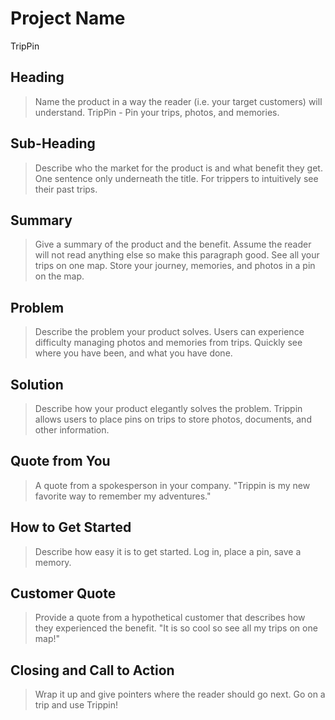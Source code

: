# Project Name #
TripPin

<!-- 
> This material was originally posted [here](http://www.quora.com/What-is-Amazons-approach-to-product-development-and-product-management). It is reproduced here for posterities sake.
There is an approach called "working backwards" that is widely used at Amazon. They work backwards from the customer, rather than starting with an idea for a product and trying to bolt customers onto it. While working backwards can be applied to any specific product decision, using this approach is especially important when developing new products or features.
For new initiatives a product manager typically starts by writing an internal press release announcing the finished product. The target audience for the press release is the new/updated product's customers, which can be retail customers or internal users of a tool or technology. Internal press releases are centered around the customer problem, how current solutions (internal or external) fail, and how the new product will blow away existing solutions.
If the benefits listed don't sound very interesting or exciting to customers, then perhaps they're not (and shouldn't be built). Instead, the product manager should keep iterating on the press release until they've come up with benefits that actually sound like benefits. Iterating on a press release is a lot less expensive than iterating on the product itself (and quicker!).
If the press release is more than a page and a half, it is probably too long. Keep it simple. 3-4 sentences for most paragraphs. Cut out the fat. Don't make it into a spec. You can accompany the press release with a FAQ that answers all of the other business or execution questions so the press release can stay focused on what the customer gets. My rule of thumb is that if the press release is hard to write, then the product is probably going to suck. Keep working at it until the outline for each paragraph flows. 
Oh, and I also like to write press-releases in what I call "Oprah-speak" for mainstream consumer products. Imagine you're sitting on Oprah's couch and have just explained the product to her, and then you listen as she explains it to her audience. That's "Oprah-speak", not "Geek-speak".
Once the project moves into development, the press release can be used as a touchstone; a guiding light. The product team can ask themselves, "Are we building what is in the press release?" If they find they're spending time building things that aren't in the press release (overbuilding), they need to ask themselves why. This keeps product development focused on achieving the customer benefits and not building extraneous stuff that takes longer to build, takes resources to maintain, and doesn't provide real customer benefit (at least not enough to warrant inclusion in the press release).
 -->
 
## Heading ##
  > Name the product in a way the reader (i.e. your target customers) will understand.
  TripPin - Pin your trips, photos, and memories.

## Sub-Heading ##
  > Describe who the market for the product is and what benefit they get. One sentence only underneath the title.
  For trippers to intuitively see their past trips. 

## Summary ##
  > Give a summary of the product and the benefit. Assume the reader will not read anything else so make this paragraph good.
  See all your trips on one map. Store your journey, memories, and photos in a pin on the map. 

## Problem ##
  > Describe the problem your product solves.
  Users can experience difficulty managing photos and memories from trips. 
  Quickly see where you have been, and what you have done. 

## Solution ##
  > Describe how your product elegantly solves the problem.
  Trippin allows users to place pins on trips to store photos, documents, and other information.

## Quote from You ##
  > A quote from a spokesperson in your company.
  "Trippin is my new favorite way to remember my adventures."

## How to Get Started ##
  > Describe how easy it is to get started.
  Log in, place a pin, save a memory. 

## Customer Quote ##
  > Provide a quote from a hypothetical customer that describes how they experienced the benefit.
  "It is so cool so see all my trips on one map!"
  
## Closing and Call to Action ##
  > Wrap it up and give pointers where the reader should go next.
  Go on a trip and use Trippin!
